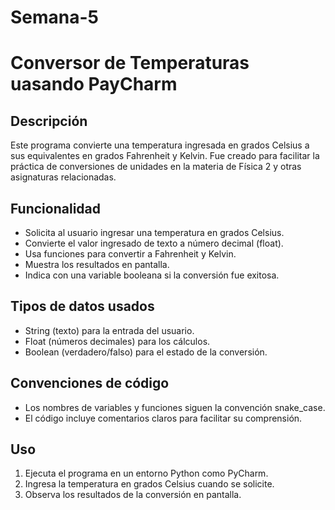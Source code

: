 # Semana-5
# Conversor de Temperaturas uasando PayCharm

## Descripción  
Este programa convierte una temperatura ingresada en grados Celsius a sus equivalentes en grados Fahrenheit y Kelvin. Fue creado para facilitar la práctica de conversiones de unidades en la materia de Física 2 y otras asignaturas relacionadas.

## Funcionalidad  
- Solicita al usuario ingresar una temperatura en grados Celsius.  
- Convierte el valor ingresado de texto a número decimal (float).  
- Usa funciones para convertir a Fahrenheit y Kelvin.  
- Muestra los resultados en pantalla.  
- Indica con una variable booleana si la conversión fue exitosa.

## Tipos de datos usados  
- String (texto) para la entrada del usuario.  
- Float (números decimales) para los cálculos.  
- Boolean (verdadero/falso) para el estado de la conversión.

## Convenciones de código  
- Los nombres de variables y funciones siguen la convención snake_case.  
- El código incluye comentarios claros para facilitar su comprensión.

## Uso  
1. Ejecuta el programa en un entorno Python como PyCharm.  
2. Ingresa la temperatura en grados Celsius cuando se solicite.  
3. Observa los resultados de la conversión en pantalla.
